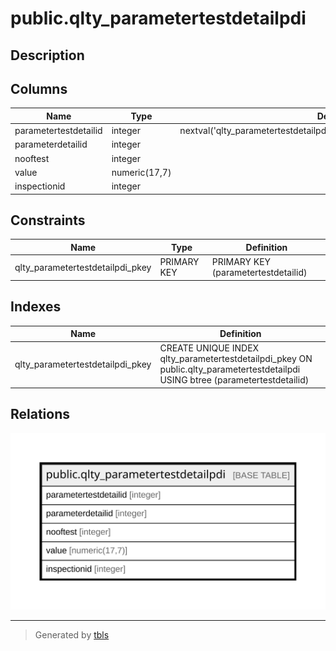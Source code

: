 # public.qlty_parametertestdetailpdi

## Description

## Columns

| Name | Type | Default | Nullable | Children | Parents | Comment |
| ---- | ---- | ------- | -------- | -------- | ------- | ------- |
| parametertestdetailid | integer | nextval('qlty_parametertestdetailpdi_parametertestdetailid_seq'::regclass) | false |  |  |  |
| parameterdetailid | integer |  | true |  |  |  |
| nooftest | integer |  | true |  |  |  |
| value | numeric(17,7) |  | true |  |  |  |
| inspectionid | integer |  | true |  |  |  |

## Constraints

| Name | Type | Definition |
| ---- | ---- | ---------- |
| qlty_parametertestdetailpdi_pkey | PRIMARY KEY | PRIMARY KEY (parametertestdetailid) |

## Indexes

| Name | Definition |
| ---- | ---------- |
| qlty_parametertestdetailpdi_pkey | CREATE UNIQUE INDEX qlty_parametertestdetailpdi_pkey ON public.qlty_parametertestdetailpdi USING btree (parametertestdetailid) |

## Relations

![er](public.qlty_parametertestdetailpdi.svg)

---

> Generated by [tbls](https://github.com/k1LoW/tbls)

